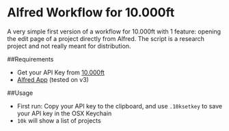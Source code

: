 Alfred Workflow for 10.000ft
============================
A very simple first version of a workflow for 10.000ft with 1 feature: opening the edit page of a project directly from Alfred. The script is a research project and not really meant for distribution.

##Requirements
- Get your API Key from [10.000ft](http://10000ft.us6.list-manage2.com/subscribe?u=9c2ec42cba0e4196798807690&id=be8afd4d34)
- [Alfred App](https://www.alfredapp.com) (tested on v3)

##Usage
- First run: Copy your API key to the clipboard, and use `.10ksetkey` to save your API key in the OSX Keychain
- `10k` will show a list of projects 